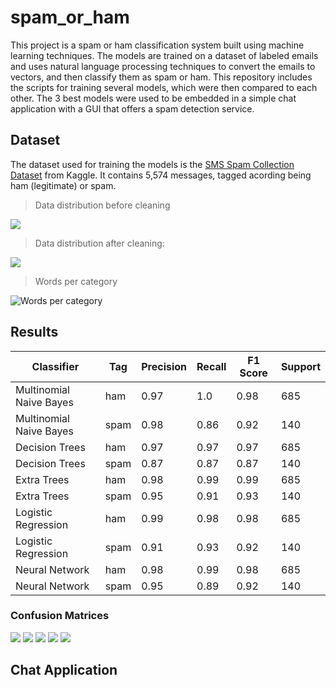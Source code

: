 # spam_or_ham
This project is a spam or ham classification system built using machine learning techniques. The models are trained on a dataset of labeled emails and uses natural language processing techniques to convert the emails to vectors, and then classify them as spam or ham.
This repository includes the scripts for training several models, which were then compared to each other. The 3 best models were used to be embedded in a simple chat application with a GUI that offers a spam detection service.

## Dataset
The dataset used for training the models is the [SMS Spam Collection Dataset](https://www.kaggle.com/uciml/sms-spam-collection-dataset) from Kaggle. It contains 5,574 messages, tagged acording being ham (legitimate) or spam.

>Data distribution before cleaning

![](plots/data_dist_bef.png)

>Data distribution after cleaning:

![](plots/data_dist_aft.png)

> Words per category

![Words per category](plots/words_per_cat.png)

## Results
<!-- table -->
| Classifier              | Tag  | Precision | Recall | F1 Score | Support |
| ----------------------- | ---- | --------- | ------ | -------- | ------- |
| Multinomial Naive Bayes | ham  | 0.97      | 1.0    | 0.98     | 685     |
| Multinomial Naive Bayes | spam | 0.98      | 0.86   | 0.92     | 140     |
| Decision Trees          | ham  | 0.97      | 0.97   | 0.97     | 685     |
| Decision Trees          | spam | 0.87      | 0.87   | 0.87     | 140     |
| Extra Trees             | ham  | 0.98      | 0.99   | 0.99     | 685     |
| Extra Trees             | spam | 0.95      | 0.91   | 0.93     | 140     |
| Logistic Regression     | ham  | 0.99      | 0.98   | 0.98     | 685     |
| Logistic Regression     | spam | 0.91      | 0.93   | 0.92     | 140     |
| Neural Network          | ham  | 0.98      | 0.99   | 0.98     | 685     |
| Neural Network          | spam | 0.95      | 0.89   | 0.92     | 140     |


### Confusion Matrices
![](plots/Naive%20Bayes_cf.png)
![](plots/Decision%20Tree%20Classifier_cf.png)
![](plots/Extra%20Trees%20Classifier_cf.png)
![](plots/Logistic%20Regression_cf.png)
![](plots/Neural%20Network_cf.png)



## Chat Application